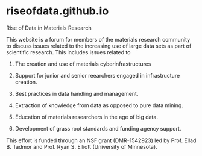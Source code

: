 # riseofdata.github.io

Rise of Data in Materials Research

This website is a forum for members of the materials research community to
discuss issues related to the increasing use of large data sets as part of
scientific research.  This includes issues related to

1. The creation and use of materials cyberinfrastructures

2. Support for junior and senior reearchers engaged in infrastructure creation.

3. Best practices in data handling and management.

4. Extraction of knowledge from data as opposed to pure data mining.

5. Education of materials researchers in the age of big data.

6. Development of grass root standards and funding agency support.

This effort is funded through an NSF grant (DMR-1542923) led by
Prof. Ellad B. Tadmor and Prof. Ryan S. Elliott (University of Minnesota).
